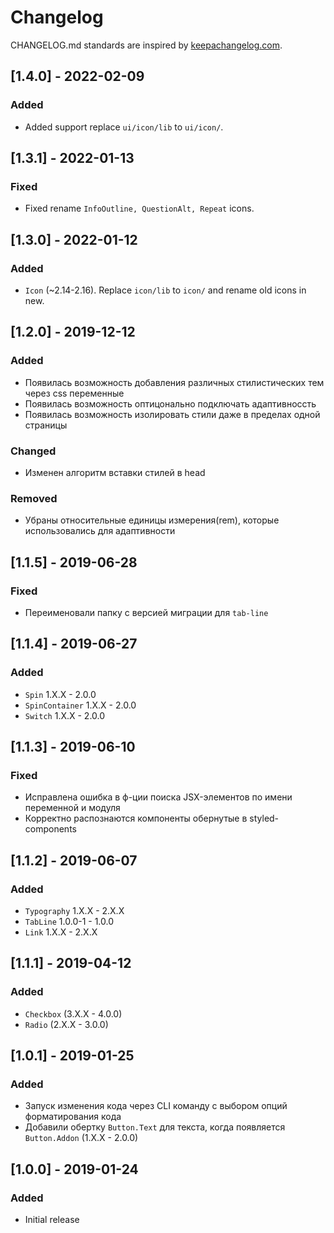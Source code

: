 # Changelog

CHANGELOG.md standards are inspired by [keepachangelog.com](https://keepachangelog.com/en/1.0.0/).

## [1.4.0] - 2022-02-09

### Added

- Added support replace `ui/icon/lib` to `ui/icon/`.

## [1.3.1] - 2022-01-13

### Fixed

- Fixed rename `InfoOutline, QuestionAlt, Repeat` icons.

## [1.3.0] - 2022-01-12

### Added

- `Icon` (~2.14-2.16). Replace `icon/lib` to `icon/` and rename old icons in new.

## [1.2.0] - 2019-12-12

### Added

- Появилась возможность добавления различных стилистических тем через css переменные
- Появилась возможность оптицонально подключать адаптивноссть
- Появилась возможность изолировать стили даже в пределах одной страницы

### Changed

- Изменен алгоритм вставки стилей в head

### Removed

- Убраны относительные единицы измерения(rem), которые использовались для адаптивности

## [1.1.5] - 2019-06-28

### Fixed

- Переименовали папку c версией миграции для `tab-line`

## [1.1.4] - 2019-06-27

### Added

- `Spin` 1.X.X - 2.0.0
- `SpinContainer` 1.X.X - 2.0.0
- `Switch` 1.X.X - 2.0.0

## [1.1.3] - 2019-06-10

### Fixed

- Исправлена ошибка в ф-ции поиска JSX-элементов по имени переменной и модуля
- Корректно распознаются компоненты обернутые в styled-components

## [1.1.2] - 2019-06-07

### Added

- `Typography` 1.X.X - 2.X.X
- `TabLine` 1.0.0-1 - 1.0.0
- `Link` 1.X.X - 2.X.X

## [1.1.1] - 2019-04-12

### Added

- `Checkbox` (3.X.X - 4.0.0)
- `Radio` (2.X.X - 3.0.0)

## [1.0.1] - 2019-01-25

### Added

- Запуск изменения кода через CLI команду с выбором опций форматирования кода
- Добавили обертку `Button.Text` для текста, когда появляется `Button.Addon` (1.X.X - 2.0.0)

## [1.0.0] - 2019-01-24

### Added

- Initial release
